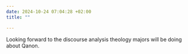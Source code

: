 ```yaml
---
date: 2024-10-24 07:04:28 +02:00
title: ""

---
```

Looking forward to the discourse analysis theology majors will be doing about Qanon.
